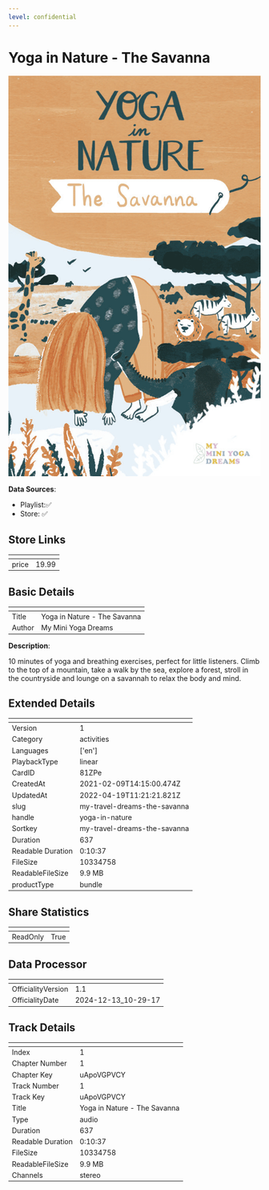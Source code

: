 ```yaml
---
level: confidential
---
```

# Yoga in Nature - The Savanna

![card_[81ZPe].png](../../img/cards/card_[81ZPe].png)

**Data Sources**: 

- Playlist:✅
- Store: ✅


## Store Links

| <!-- --> | <!-- --> |
| - | - |
| price | 19.99 |


## Basic Details

| <!-- --> | <!-- --> |
| - | - |
| Title | Yoga in Nature - The Savanna |
| Author | My Mini Yoga Dreams |

**Description**:

10 minutes of yoga and breathing exercises, perfect for little listeners. Climb to the top of a mountain, take a walk by the sea, explore a forest, stroll in the countryside and lounge on a savannah to relax the body and mind.


## Extended Details

| <!-- --> | <!-- --> |
| - | - |
| Version | 1 |
| Category | activities |
| Languages | ['en'] |
| PlaybackType | linear |
| CardID | 81ZPe |
| CreatedAt | 2021-02-09T14:15:00.474Z |
| UpdatedAt | 2022-04-19T11:21:21.821Z |
| slug | my-travel-dreams-the-savanna |
| handle | yoga-in-nature |
| Sortkey | my-travel-dreams-the-savanna |
| Duration | 637 |
| Readable Duration | 0:10:37 |
| FileSize | 10334758 |
| ReadableFileSize | 9.9 MB |
| productType | bundle |


## Share Statistics

| <!-- --> | <!-- --> |
| - | - |
| ReadOnly | True |


## Data Processor

| <!-- --> | <!-- --> |
| - | - |
| OfficialityVersion | 1.1
| OfficialityDate | 2024-12-13_10-29-17


## Track Details

| <!-- --> | <!-- --> |
| - | - |
| Index | 1 |
| Chapter Number | 1 |
| Chapter Key | uApoVGPVCY |
| Track Number | 1 |
| Track Key | uApoVGPVCY |
| Title | Yoga in Nature - The Savanna  |
| Type | audio |
| Duration | 637 |
| Readable Duration | 0:10:37 |
| FileSize | 10334758 |
| ReadableFileSize | 9.9 MB |
| Channels | stereo |


